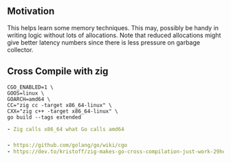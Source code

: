 ## Motivation
This helps learn some memory techniques. This may, possibly be handy in writing logic without
lots of allocations. Note that reduced allocations might give better latency numbers since
there is less pressure on garbage collector.

## Cross Compile with zig
```shell
CGO_ENABLED=1 \
GOOS=linux \
GOARCH=amd64 \
CC="zig cc -target x86_64-linux" \
CXX="zig c++ -target x86_64-linux" \
go build --tags extended
```

```yaml
- Zig calls x86_64 what Go calls amd64
```

###
```yaml
- https://github.com/golang/go/wiki/cgo
- https://dev.to/kristoff/zig-makes-go-cross-compilation-just-work-29ho
```
